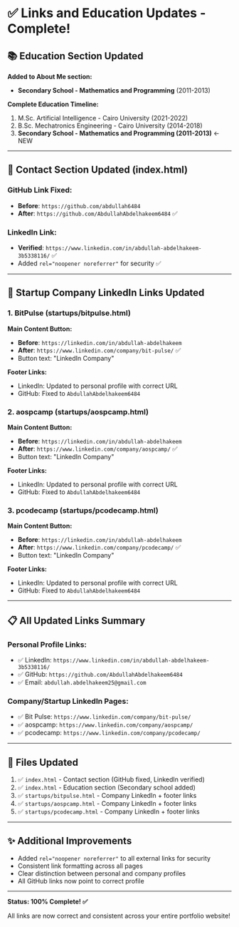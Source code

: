 # ✅ Links and Education Updates - Complete!

## 📚 Education Section Updated

**Added to About Me section:**
- **Secondary School - Mathematics and Programming** (2011-2013)

**Complete Education Timeline:**
1. M.Sc. Artificial Intelligence - Cairo University (2021-2022)
2. B.Sc. Mechatronics Engineering - Cairo University (2014-2018)
3. **Secondary School - Mathematics and Programming (2011-2013)** ← NEW

---

## 🔗 Contact Section Updated (index.html)

### GitHub Link Fixed:
- **Before**: `https://github.com/abdullah6484`
- **After**: `https://github.com/AbdullahAbdelhakeem6484` ✅

### LinkedIn Link:
- **Verified**: `https://www.linkedin.com/in/abdullah-abdelhakeem-3b5338116/` ✅
- Added `rel="noopener noreferrer"` for security ✅

---

## 🚀 Startup Company LinkedIn Links Updated

### 1. BitPulse (startups/bitpulse.html)
**Main Content Button:**
- **Before**: `https://linkedin.com/in/abdullah-abdelhakeem`
- **After**: `https://www.linkedin.com/company/bit-pulse/` ✅
- Button text: "LinkedIn Company"

**Footer Links:**
- LinkedIn: Updated to personal profile with correct URL
- GitHub: Fixed to `AbdullahAbdelhakeem6484`

### 2. aospcamp (startups/aospcamp.html)
**Main Content Button:**
- **Before**: `https://linkedin.com/in/abdullah-abdelhakeem`
- **After**: `https://www.linkedin.com/company/aospcamp/` ✅
- Button text: "LinkedIn Company"

**Footer Links:**
- LinkedIn: Updated to personal profile with correct URL
- GitHub: Fixed to `AbdullahAbdelhakeem6484`

### 3. pcodecamp (startups/pcodecamp.html)
**Main Content Button:**
- **Before**: `https://linkedin.com/in/abdullah-abdelhakeem`
- **After**: `https://www.linkedin.com/company/pcodecamp/` ✅
- Button text: "LinkedIn Company"

**Footer Links:**
- LinkedIn: Updated to personal profile with correct URL
- GitHub: Fixed to `AbdullahAbdelhakeem6484`

---

## 📋 All Updated Links Summary

### Personal Profile Links:
- ✅ LinkedIn: `https://www.linkedin.com/in/abdullah-abdelhakeem-3b5338116/`
- ✅ GitHub: `https://github.com/AbdullahAbdelhakeem6484`
- ✅ Email: `abdullah.abdelhakeem25@gmail.com`

### Company/Startup LinkedIn Pages:
- ✅ Bit Pulse: `https://www.linkedin.com/company/bit-pulse/`
- ✅ aospcamp: `https://www.linkedin.com/company/aospcamp/`
- ✅ pcodecamp: `https://www.linkedin.com/company/pcodecamp/`

---

## 🎯 Files Updated

1. ✅ `index.html` - Contact section (GitHub fixed, LinkedIn verified)
2. ✅ `index.html` - Education section (Secondary school added)
3. ✅ `startups/bitpulse.html` - Company LinkedIn + footer links
4. ✅ `startups/aospcamp.html` - Company LinkedIn + footer links
5. ✅ `startups/pcodecamp.html` - Company LinkedIn + footer links

---

## ✨ Additional Improvements

- Added `rel="noopener noreferrer"` to all external links for security
- Consistent link formatting across all pages
- Clear distinction between personal and company profiles
- All GitHub links now point to correct profile

---

**Status: 100% Complete! ✅**

All links are now correct and consistent across your entire portfolio website!
